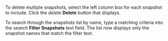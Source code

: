 &NewLine;

To delete multiple snapshots, select the left column box for each snapshot to include. Click the <i class="material-icons" aria-hidden="true" title="Delete">delete</i> **Delete** button that displays.

To search through the snapshots list by name, type a matching criteria into the <i class="material-icons" aria-hidden="true" title="Search">search</i> **Filter Snapshots** text field.
The list now displays only the snapshot names that match the filter text.
